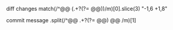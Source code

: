 diff changes
match(/^@@ (.+?(?= @@))/m)[0].slice(3)
"-1,6 +1,8"

commit message
.split(/^@@ .+?(?= @@) @@ /m)[1]
